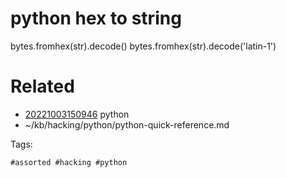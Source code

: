 # python hex to string
bytes.fromhex(str).decode()
bytes.fromhex(str).decode('latin-1')

# Related

- [20221003150946](/zet/20221003150946/README.md) python
- ~/kb/hacking/python/python-quick-reference.md

Tags:

    #assorted #hacking #python

